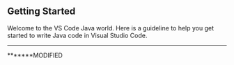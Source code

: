 ## Getting Started

Welcome to the VS Code Java world. Here is a guideline to help you get started to write Java code in Visual Studio Code.


****************************

*******MODIFIED
